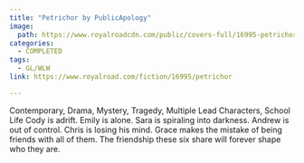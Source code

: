 ```yaml
---
title: "Petrichor by PublicApology"
image:
  path: https://www.royalroadcdn.com/public/covers-full/16995-petrichor.jpg
categories:
  - COMPLETED
tags:
  - GL/WLW
link: https://www.royalroad.com/fiction/16995/petrichor

---
```

Contemporary, Drama, Mystery, Tragedy, Multiple Lead Characters, School Life Cody is adrift. Emily is alone. Sara is spiraling into darkness. Andrew is out of control. Chris is losing his mind. Grace makes the mistake of being friends with all of them. The friendship these six share will forever shape who they are.

